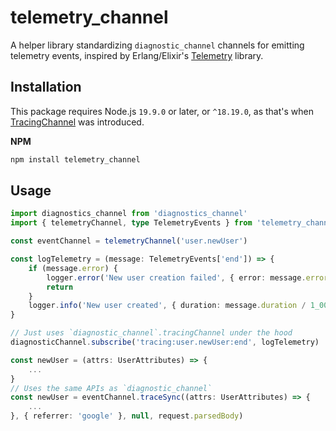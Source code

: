 telemetry_channel
====

A helper library standardizing `diagnostic_channel` channels for emitting telemetry events, inspired by Erlang/Elixir's [Telemetry](https://hexdocs.pm/telemetry) library.

## Installation

This package requires Node.js `19.9.0` or later, or `^18.19.0`, as that's
when [TracingChannel](https://nodejs.org/api/diagnostics_channel.html#class-tracingchannel) was introduced.

**NPM**
```bash
npm install telemetry_channel
```

## Usage

```typescript
import diagnostics_channel from 'diagnostics_channel'
import { telemetryChannel, type TelemetryEvents } from 'telemetry_channel'

const eventChannel = telemetryChannel('user.newUser')

const logTelemetry = (message: TelemetryEvents['end']) => {
	if (message.error) {
		logger.error('New user creation failed', { error: message.error })
		return
	}
	logger.info('New user created', { duration: message.duration / 1_000_000 })
}

// Just uses `diagnostic_channel`.tracingChannel under the hood
diagnosticChannel.subscribe('tracing:user.newUser:end', logTelemetry)

const newUser = (attrs: UserAttributes) => {
	...
}
// Uses the same APIs as `diagnostic_channel`
const newUser = eventChannel.traceSync((attrs: UserAttributes) => {
	...
}, { referrer: 'google' }, null, request.parsedBody)
```

